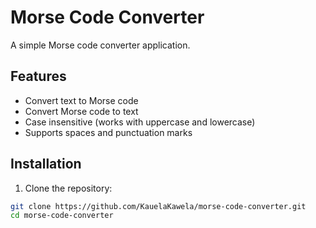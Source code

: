 # Morse Code Converter

A simple Morse code converter application.

## Features

- Convert text to Morse code
- Convert Morse code to text
- Case insensitive (works with uppercase and lowercase)
- Supports spaces and punctuation marks

## Installation

1. Clone the repository:

```bash
git clone https://github.com/KauelaKawela/morse-code-converter.git
cd morse-code-converter
